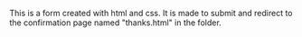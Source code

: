 This is a form created with html and css. It is made to submit and redirect to the confirmation page named "thanks.html" in the folder.
